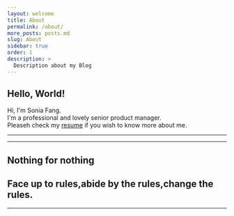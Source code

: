 ```yaml
---
layout: welcome
title: About
permalink: /about/
more_posts: posts.md
slug: About
sidebar: true
order: 1
description: >
  Description about my Blog
---
```


## Hello, World!

Hi, I'm Sonia Fang.<br>
I'm a professional and lovely senior product manager.<br>
Pleaseh check my [resume](/resume/) if you wish to know more about me.

***

<!--posts_list-->

***

## Nothing for nothing



## Face up to rules,abide by the rules,change the rules.


***

<!--author-->
